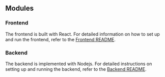 ## Modules

### Frontend

The frontend is built with React. For detailed information on how to set up and run the frontend, refer to the [Frontend README](./frontend/README.md).

### Backend

The backend is implemented with Nodejs. For detailed instructions on setting up and running the backend, refer to the [Backend README](./backend/README.md).

